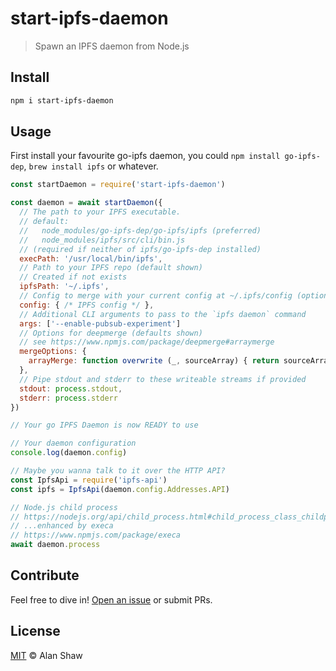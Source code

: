 # start-ipfs-daemon

> Spawn an IPFS daemon from Node.js

## Install

```sh
npm i start-ipfs-daemon
```

## Usage

First install your favourite go-ipfs daemon, you could `npm install go-ipfs-dep`, `brew install ipfs` or whatever.

```js
const startDaemon = require('start-ipfs-daemon')

const daemon = await startDaemon({
  // The path to your IPFS executable.
  // default:
  //   node_modules/go-ipfs-dep/go-ipfs/ipfs (preferred)
  //   node_modules/ipfs/src/cli/bin.js
  // (required if neither of ipfs/go-ipfs-dep installed)
  execPath: '/usr/local/bin/ipfs',
  // Path to your IPFS repo (default shown)
  // Created if not exists
  ipfsPath: '~/.ipfs',
  // Config to merge with your current config at ~/.ipfs/config (optional)
  config: { /* IPFS config */ },
  // Additional CLI arguments to pass to the `ipfs daemon` command
  args: ['--enable-pubsub-experiment']
  // Options for deepmerge (defaults shown)
  // see https://www.npmjs.com/package/deepmerge#arraymerge
  mergeOptions: {
    arrayMerge: function overwrite (_, sourceArray) { return sourceArray }
  },
  // Pipe stdout and stderr to these writeable streams if provided
  stdout: process.stdout,
  stderr: process.stderr
})

// Your go IPFS Daemon is now READY to use

// Your daemon configuration
console.log(daemon.config)

// Maybe you wanna talk to it over the HTTP API?
const IpfsApi = require('ipfs-api')
const ipfs = IpfsApi(daemon.config.Addresses.API)

// Node.js child process
// https://nodejs.org/api/child_process.html#child_process_class_childprocess
// ...enhanced by execa
// https://www.npmjs.com/package/execa
await daemon.process
```

## Contribute

Feel free to dive in! [Open an issue](https://github.com/alanshaw/start-go-ipfs/issues/new) or submit PRs.

## License

[MIT](LICENSE) © Alan Shaw
